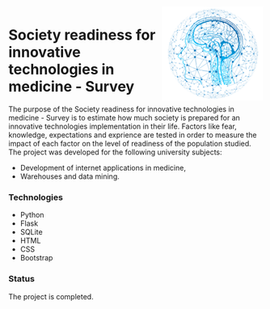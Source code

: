 <img src="website/templates/img/ai.png" align="right" width="200">

# Society readiness for innovative technologies in medicine - Survey

The purpose of the Society readiness for innovative technologies in medicine - Survey is to estimate how much society is prepared for an innovative technologies implementation in their life. Factors like fear, knowledge, expectations and exprience are tested in order to measure the impact of each factor on the level of readiness of the population studied.
The project was developed for the following university subjects: 
* Development of internet applications in medicine, 
* Warehouses and data mining.


### Technologies
* Python
* Flask
* SQLite
* HTML
* CSS 
* Bootstrap




### Status
The project is completed.